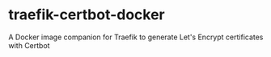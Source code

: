 # traefik-certbot-docker
A Docker image companion for Traefik to generate Let's Encrypt certificates with Certbot
